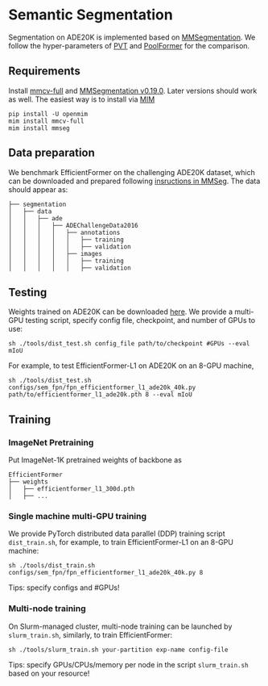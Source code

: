 # Semantic Segmentation 

Segmentation on ADE20K is implemented based on [MMSegmentation](https://github.com/open-mmlab/mmsegmentation). We follow the hyper-parameters of [PVT](https://github.com/whai362/PVT/tree/v2/segmentation) 
and [PoolFormer](https://github.com/sail-sg/poolformer) for the comparison. 

## Requirements
Install [mmcv-full](https://github.com/open-mmlab/mmcv) and [MMSegmentation v0.19.0](https://github.com/open-mmlab/mmsegmentation/tree/v0.19.0). 
Later versions should work as well. 
The easiest way is to install via [MIM](https://github.com/open-mmlab/mim)
```
pip install -U openmim
mim install mmcv-full
mim install mmseg
```

## Data preparation

We benchmark EfficientFormer on the challenging ADE20K dataset, which can be downloaded and prepared following [insructions in MMSeg](https://github.com/open-mmlab/mmsegmentation/blob/master/docs/en/dataset_prepare.md#prepare-datasets). 
The data should appear as: 
```
├── segmentation
│   ├── data
│   │   ├── ade
│   │   │   ├── ADEChallengeData2016
│   │   │   │   ├── annotations
│   │   │   │   │   ├── training
│   │   │   │   │   ├── validation
│   │   │   │   ├── images
│   │   │   │   │   ├── training
│   │   │   │   │   ├── validation

```



## Testing

Weights trained on ADE20K can be downloaded [here](https://drive.google.com/drive/folders/1sklA_2Q8_2f-RaOYSj4n8rDGAsV-wh5g?usp=sharing). 
We provide a multi-GPU testing script, specify config file, checkpoint, and number of GPUs to use: 
```
sh ./tools/dist_test.sh config_file path/to/checkpoint #GPUs --eval mIoU
```

For example, to test EfficientFormer-L1 on ADE20K on an 8-GPU machine, 

```
sh ./tools/dist_test.sh configs/sem_fpn/fpn_efficientformer_l1_ade20k_40k.py path/to/efficientformer_l1_ade20k.pth 8 --eval mIoU
```

## Training 

### ImageNet Pretraining
Put ImageNet-1K pretrained weights of backbone as 
```
EfficientFormer
├── weights
│   ├── efficientformer_l1_300d.pth
│   ├── ...
```
### Single machine multi-GPU training

We provide PyTorch distributed data parallel (DDP) training script `dist_train.sh`, for example, to train EfficientFormer-L1 on an 8-GPU machine: 
```
sh ./tools/dist_train.sh configs/sem_fpn/fpn_efficientformer_l1_ade20k_40k.py 8
```
Tips: specify configs and #GPUs!

### Multi-node training
On Slurm-managed cluster, multi-node training can be launched by `slurm_train.sh`, similarly, to train EfficientFormer: 
```
sh ./tools/slurm_train.sh your-partition exp-name config-file 
```
Tips: specify GPUs/CPUs/memory per node in the script `slurm_train.sh` based on your resource!
